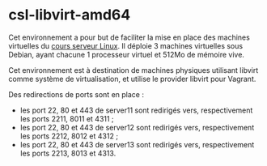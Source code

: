 # csl-libvirt-amd64

Cet environnement a pour but de faciliter la mise en place des machines
virtuelles du [cours serveur Linux](https://github.com/ahpnils/cours-server-linux). Il déploie 3 machines virtuelles sous Debian, ayant chacune 1 processeur virtuel et 512Mo de mémoire vive.

Cet environnement est à destination de machines physiques utilisant libvirt
comme système de virtualisation, et utilise le provider libvirt pour Vagrant.

Des redirections de ports sont en place :
- les port 22, 80 et 443 de server11 sont redirigés vers, respectivement les
  ports 2211, 8011 et 4311 ;
- les port 22, 80 et 443 de server12 sont redirigés vers, respectivement les
  ports 2212, 8012 et 4312 ;
- les port 22, 80 et 443 de server13 sont redirigés vers, respectivement les
  ports 2213, 8013 et 4313.

